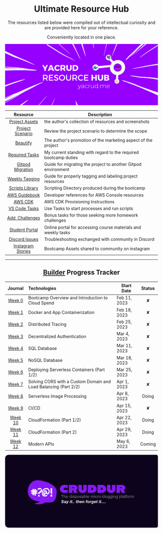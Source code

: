 
<div align="center">

# Ultimate Resource Hub
The resources listed below were compiled out of intellectual curiosity and are provided here for your reference. 
<br>

Conveniently located in one place.

<img src="res-hub-ban.png">

| Resource | Description | 
| :---: | --- | 
| [Project Assets](assets/README.md)  | the author's collection of resources and screenshots|
| [Project Scenario](resources/project-scenario.md)  |Review the project scenario to determine the scope|
| [ Beautify](../_docs/assets/README.md) | The author's  promotion of the marketing aspect of the project |
| [Required Tasks](resources/required-tasks.md)  | My current standing with regard to the required bootcamp duties|
| [Gitpod Migration](resources/new-gitpod.md) | Guide for migrating the project to another Gitpod environment | 
| [Weekly Tagging](resources/tagging.md) | Guide for properly tagging and labeling project resources | 
| [ Scripts Library](../bin/README.md) | Scripting Directory produced during the bootcamp | 
| [AWS Guidebook](../aws/README.md) | Developer references for AWS Console resources | 
| [AWS CDK](../thumbing-serverless-cdk/README.md) | AWS CDK Provisioning Instructions  | 
| [VS Code Tasks](../.vscode/README.md) | Use Tasks  to start processes and run scripts  | 
| [Add. Challenges](resources/homework.md)  | Bonus tasks for those seeking more homework challenges|
| [Student Portal](resources/student-portal.md) | Online portal for accessing course materials and weekly tasks |
| [Discord Issues](assets/week4/Discord/README.md)  | Troubleshooting exchanged with community in Discord |
| [Instagram Stories](resources/instagram-stories.md)  | Bootcamp Assets shared to community on instagram |

</div>


---

<div align="center">

## [Builder](https://www.linkedin.com/posts/yahya-abulhaj_builders-aws-awscommunity-activity-7035019998116868096-Krvs?utm_source=share&utm_medium=member_desktop) Progress Tracker


|  Journal  | Technologies   | Start Date | Status|
| :---: | :--- | --- |:---: |
| [Week 0](week0.md) | Bootcamp Overview and Introduction to Cloud Spend | Feb 11, 2023 |✘|
| [Week 1](week1.md) | Docker and App Containerization | Feb 18, 2023 |✘|
| [Week 2](week2.md) | Distributed Tracing | Feb 25, 2023 |✘|
| [Week 3](week3.md) | Decentralized Authentication | Mar 4, 2023 |✘|
| [Week 4](week4.md) | SQL Database | Mar 11, 2023 |✘|
|  [Week 5](week5.md) | NoSQL Database | Mar 18, 2023 |✘|
| [Week 6](week6.md) | Deploying Serverless Containers (Part 1/2) | Mar 25, 2023 |✘|
| [Week 7](week7.md)  | Solving CORS with a Custom Domain and Load Balancing (Part 2/2) | Apr 1, 2023 |✘|
| [Week 8](week8.md) | Serverless Image Processing | Apr 8, 2023 |Doing|
|  [Week 9](week9.md) | CI/CD | Apr 15, 2023 |✘|
|  [Week 10](week10.md) | CloudFormation (Part 1/2) | Apr 22, 2023 |Doing|
| [Week 11](week11.md)| CloudFormation (Part 2) | Apr 29, 2023 |Doing|
|  [Week 12](week12.md) | Modern APIs | May 6, 2023 |Coming|

</div>





<p align="center">
    <img src="../_docs/assets/rounded-banner.png" width="800">
</p>
